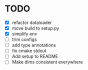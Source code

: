 # TODO

- [x] refactor dataloader
- [x] move build to setup.py
- [x] simplify env
- [ ] trim configs
- [ ] add type annotations
- [ ] fix cmake stdout
- [ ] Add setup to README
- [ ] Make dims consistent everywhere